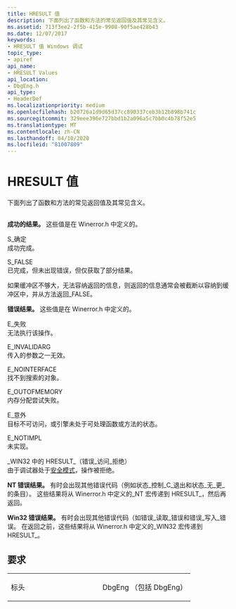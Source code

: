 ```yaml
---
title: HRESULT 值
description: 下面列出了函数和方法的常见返回值及其常见含义。
ms.assetid: 713f3ee2-2f5b-415e-9908-90f5ae428b43
ms.date: 12/07/2017
keywords:
- HRESULT 值 Windows 调试
topic_type:
- apiref
api_name:
- HRESULT Values
api_location:
- DbgEng.h
api_type:
- HeaderDef
ms.localizationpriority: medium
ms.openlocfilehash: b20726a1d9d65d37cc890337ceb3b12b898b741c
ms.sourcegitcommit: 329eee396e727bbd1b2a096a5c7bb0c4b78f52e5
ms.translationtype: MT
ms.contentlocale: zh-CN
ms.lasthandoff: 04/10/2020
ms.locfileid: "81007809"
---
```

# <a name="hresult-values"></a>HRESULT 值


下面列出了函数和方法的常见返回值及其常见含义。

## <span id="ddk_return_values_dbx"></span><span id="DDK_RETURN_VALUES_DBX"></span>


**成功的结果。** 这些值是在 Winerror.h 中定义的。

<span id="S_OK"></span><span id="s_ok"></span>S\_确定  
成功完成。

<span id="S_FALSE"></span><span id="s_false"></span>S\_FALSE  
已完成，但未出现错误，但仅获取了部分结果。

如果缓冲区不够大，无法容纳返回的信息，则返回的信息通常会被截断以容纳到缓冲区中，并从方法返回\_FALSE。

**错误结果。** 这些值是在 Winerror.h 中定义的。

<span id="E_FAIL"></span><span id="e_fail"></span>E\_失败  
无法执行该操作。

<span id="E_INVALIDARG"></span><span id="e_invalidarg"></span>E\_INVALIDARG  
传入的参数之一无效。

<span id="E_NOINTERFACE"></span><span id="e_nointerface"></span>E\_NOINTERFACE  
找不到搜索的对象。

<span id="E_OUTOFMEMORY"></span><span id="e_outofmemory"></span>E\_OUTOFMEMORY  
内存分配尝试失败。

<span id="E_UNEXPECTED"></span><span id="e_unexpected"></span>E\_意外  
目标不可访问，或引擎未处于可处理函数或方法的状态。

<span id="E_NOTIMPL"></span><span id="e_notimpl"></span>E\_NOTIMPL  
未实现。

<span id="HRESULT_FROM_WIN32_ERROR_ACCESS_DENIED_"></span><span id="hresult_from_win32_error_access_denied_"></span>\_WIN32 中的 HRESULT\_（错误\_访问\_拒绝）  
由于调试器处于[安全模式](https://docs.microsoft.com/windows-hardware/drivers/debugger/secure-mode)，操作被拒绝。

**NT 错误结果。** 有时会出现其他错误代码（例如状态\_控制\_C\_退出和状态\_无\_更\_的条目）。 这些结果将从 Winerror.h 中定义的\_NT 宏传递到 HRESULT\_，然后再返回。

**Win32 错误结果。** 有时会出现其他错误代码（如错误\_读取\_错误和错误\_写入\_错误。 在返回之前，这些结果将从 Winerror.h 中定义的\_WIN32 宏传递到 HRESULT\_。

<a name="requirements"></a>要求
------------

<table>
<colgroup>
<col width="50%" />
<col width="50%" />
</colgroup>
<tbody>
<tr class="odd">
<td align="left"><p>标头</p></td>
<td align="left">DbgEng （包括 DbgEng）</td>
</tr>
</tbody>
</table>

 

 






